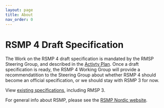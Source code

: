 ```yaml
---
layout: page
title: About
nav_order: 0
---
```


# RSMP 4 Draft Specification
The Work on the RSMP 4 draft specification is mandated by the RMSP Steering Group, and described in the [Activty Plan](
https://rsmp-nordic.org/plan/#draft-for-core-specification-40-ongoing). Once a draft specification is ready, the RSMP 4 Working Group will provide a recommendatition to the Steering Group about whether RSMP 4 should become an official specification, or we should stay with RSMP 3 for now.

View [existing specifications](https://rsmp-nordic.org/specification/), including RMSP 3.

For general info about RSMP, please see the [RSMP Nordic website](https://rsmp-nordic-org).
